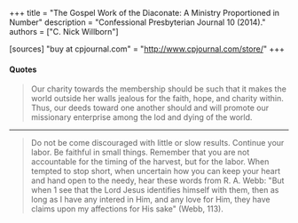 +++
title = "The Gospel Work of the Diaconate: A Ministry Proportioned in Number"
description = "Confessional Presbyterian Journal 10 (2014)."
authors = ["C. Nick Willborn"]

[sources]
"buy at cpjournal.com" = "http://www.cpjournal.com/store/"
+++

#### Quotes

> Our charity towards the membership should be such that it makes the world outside her walls jealous for the faith, hope, and charity within. Thus, our deeds toward one another should and will promote our missionary enterprise among the lod and dying of the world.

------

> Do not be come discouraged with little or slow results. Continue your labor. Be faithful in small things. Remember that you are not accountable for the timing of the harvest, but for the labor. When tempted to stop short, when uncertain how you can keep your heart and hand open to the needy, hear these words from R. A. Webb: "But when 1 see that the Lord Jesus identifies himself with them, then as long as I have any intered in Him, and any love for Him, they have claims upon my affections for His sake" (Webb, 113).